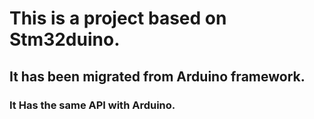 # This is a project based on Stm32duino.
## It has been migrated from Arduino framework.
### It Has the same API with Arduino.